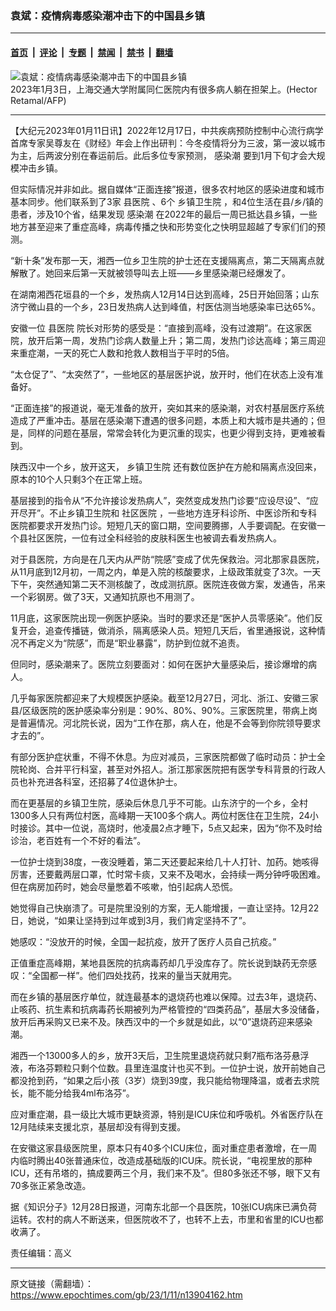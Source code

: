### 袁斌：疫情病毒感染潮冲击下的中国县乡镇

---

#### [首页](../../../..?n13904162) &nbsp;|&nbsp; [评论](../../../../../epoch-comment?n13904162) &nbsp;|&nbsp; [专题](../../../../../epoch-special?n13904162) &nbsp;|&nbsp; [禁闻](../../../../../epoch-news?n13904162) &nbsp;|&nbsp; [禁书](../../../../../books?n13904162) &nbsp;|&nbsp; [翻墙](https://github.com/gfw-breaker/nogfw/blob/master/README.md?n13904162)


<div><img alt="袁斌：疫情病毒感染潮冲击下的中国县乡镇" class="attachment-djy_600_400 size-djy_600_400 wp-post-image" src="https://i.epochtimes.com/assets/uploads/2023/01/id13901936-000_336E9FD-600x400.jpg"/>
<div class="caption">
 2023年1月3日，上海交通大学附属同仁医院内有很多病人躺在担架上。(Hector Retamal/AFP)
</div></div><hr/><div class="post_content" id="artbody" itemprop="articleBody">
 <!-- article content begin -->
 <p>
  【大纪元2023年01月11日讯】2022年12月17日，中共疾病预防控制中心流行病学首席专家吴尊友在《财经》年会上作出研判：今冬疫情将分为三波，第一波以城市为主，后两波分别在春运前后。此后多位专家预测，
  <ok href="https://www.epochtimes.com/gb/tag/%E6%84%9F%E6%9F%93%E6%BD%AE.html">
   感染潮
  </ok>
  要到1月下旬才会大规模冲击乡镇。
 </p>
 <p>
  但实际情况并非如此。据自媒体“正面连接”报道，很多农村地区的感染进度和城市基本同步。他们联系到了3家
  <ok href="https://www.epochtimes.com/gb/tag/%E5%8E%BF%E5%8C%BB%E9%99%A2.html">
   县医院
  </ok>
  、6个
  <ok href="https://www.epochtimes.com/gb/tag/%E4%B9%A1%E9%95%87%E5%8D%AB%E7%94%9F%E9%99%A2.html">
   乡镇卫生院
  </ok>
  ，和4位生活在县/乡/镇的患者，涉及10个省，结果发现
  <ok href="https://www.epochtimes.com/gb/tag/%E6%84%9F%E6%9F%93%E6%BD%AE.html">
   感染潮
  </ok>
  在2022年的最后一周已抵达县乡镇，一些地方甚至迎来了重症高峰，病毒传播之快和形势变化之快明显超越了专家们们的预测。
 </p>
 <p>
  “新十条”发布那一天，湘西一位乡卫生院的护士还在支援隔离点，第二天隔离点就解散了。她回来后第一天就被领导叫去上班——乡里感染潮已经爆发了。
 </p>
 <p>
  在湖南湘西花垣县的一个乡，发热病人12月14日达到高峰，25日开始回落；山东济宁微山县的一个乡，23日发热病人达到峰值，村医估测当地感染率已达65%。
 </p>
 <p>
  安徽一位
  <ok href="https://www.epochtimes.com/gb/tag/%E5%8E%BF%E5%8C%BB%E9%99%A2.html">
   县医院
  </ok>
  院长对形势的感受是：“直接到高峰，没有过渡期”。在这家医院，放开后第一周，发热门诊病人数量上升；第二周，发热门诊达高峰；第三周迎来重症潮，一天的死亡人数和抢救人数相当于平时的5倍。
 </p>
 <p>
  “太仓促了”、“太突然了”，一些地区的基层医护说，放开时，他们在状态上没有准备好。
 </p>
 <p>
  “正面连接”的报道说，毫无准备的放开，突如其来的感染潮，对农村基层医疗系统造成了严重冲击。基层在感染潮下遭遇的很多问题，本质上和大城市是共通的；但是，同样的问题在基层，常常会转化为更沉重的现实，也更少得到支持，更难被看到。
 </p>
 <p>
  陕西汉中一个乡，放开这天，
  <ok href="https://www.epochtimes.com/gb/tag/%E4%B9%A1%E9%95%87%E5%8D%AB%E7%94%9F%E9%99%A2.html">
   乡镇卫生院
  </ok>
  还有数位医护在方舱和隔离点没回来，原本的10个人只剩3个在正常上班。
 </p>
 <p>
  基层接到的指令从“不允许接诊发热病人”，突然变成发热门诊要“应设尽设”、“应开尽开”。不止乡镇卫生院和
  <ok href="https://www.epochtimes.com/gb/tag/%E7%A4%BE%E5%8C%BA%E5%8C%BB%E9%99%A2.html">
   社区医院
  </ok>
  ，一些地方连牙科诊所、中医诊所和专科医院都要求开发热门诊。短短几天的窗口期，空间要腾挪，人手要调配。在安徽一个县社区医院，一位有过全科经验的皮肤科医生也被调去看发热病人。
 </p>
 <p>
  对于县医院，方向是在几天内从严防“院感”变成了优先保救治。河北那家县医院，从11月底到12月初，一周之内，单是入院的核酸要求，上级政策就变了3次。一天下午，突然通知第二天不测核酸了，改成测抗原。医院连夜做方案，发通告，吊来一个彩钢房。做了3天，又通知抗原也不用测了。
 </p>
 <p>
  11月底，这家医院出现一例医护感染。当时的要求还是“医护人员零感染”。他们反复开会，追查传播链，做消杀，隔离感染人员。短短几天后，省里通报说，这种情况不再定义为“院感”，而是“职业暴露”，防护到位就不追责。
 </p>
 <p>
  但同时，感染潮来了。医院立刻要面对：如何在医护大量感染后，接诊爆增的病人。
 </p>
 <p>
  几乎每家医院都迎来了大规模医护感染。截至12月27日，河北、浙江、安徽三家县/区级医院的医护感染率分别是：90%、80%、90%。三家医院里，带病上岗是普遍情况。河北院长说，因为“工作在那，病人在，他是不会等到你院领导要求才去的”。
 </p>
 <p>
  有部分医护症状重，不得不休息。为应对减员，三家医院都做了临时动员：护士全院轮岗、合并平行科室，甚至对外招人。浙江那家医院把有医学专科背景的行政人员也补充进各科室，还招募了4位退休护士。
 </p>
 <p>
  而在更基层的乡镇卫生院，感染后休息几乎不可能。山东济宁的一个乡，全村1300多人只有两位村医，高峰期一天100多个病人。两位村医住在卫生院，24小时接诊。其中一位说，高烧时，他凌晨2点才睡下，5点又起来，因为“你不及时给诊治，老百姓有一个不好的看法”。
 </p>
 <p>
  一位护士烧到38度，一夜没睡着，第二天还要起来给几十人打针、加药。她咳得厉害，还要戴两层口罩，忙时常卡痰，又来不及喝水，会持续一两分钟呼吸困难。但在病房加药时，她会尽量憋着不咳嗽，怕引起病人恐慌。
 </p>
 <p>
  她觉得自己快崩溃了。可是院里没别的方案，无人能增援，一直让坚持。12月22日，她说，“如果让坚持到过年或到3月，我们肯定坚持不了”。
 </p>
 <p>
  她感叹：“没放开的时候，全国一起抗疫，放开了医疗人员自己抗疫。”
 </p>
 <p>
  正值重症高峰期，某地县医院的抗病毒药却几乎没库存了。院长说到缺药无奈感叹：“全国都一样”。他们四处找药，找来的量当天就用完。
 </p>
 <p>
  而在乡镇的基层医疗单位，就连最基本的退烧药也难以保障。过去3年，退烧药、止咳药、抗生素和抗病毒药长期被列为严格管控的“四类药品”，基层大多没储备，放开后再采购又已来不及。陕西汉中的一个乡就是如此，以“0”退烧药迎来感染潮。
 </p>
 <p>
  湘西一个13000多人的乡，放开3天后，卫生院里退烧药就只剩7瓶布洛芬悬浮液，布洛芬颗粒只剩个位数。县里连温度计也买不到。一位护士说，放开前她自己都没抢到药，“如果之后小孩（3岁）烧到39度，我只能给物理降温，或者去求院长，能不能分给我4ml布洛芬”。
 </p>
 <p>
  应对重症潮，县一级比大城市更缺资源，特别是ICU床位和呼吸机。外省医疗队在12月陆续来支援北京，基层却没有得到支援。
 </p>
 <p>
  在安徽这家县级医院里，原本只有40多个ICU床位，面对重症患者激增，在一周内临时腾出40张普通床位，改造成基础版的ICU床。院长说，“电视里放的那种ICU，还有吊塔的，搞成要两三个月，我们来不及”。但80多张还不够，眼下又有70多张正紧急改造。
 </p>
 <p>
  据《知识分子》12月28日报道，河南东北部一个县医院，10张ICU病床已满负荷运转。农村的病人不断送来，但医院收不了，也转不上去，市里和省里的ICU也都收满了。
 </p>
 <p>
  责任编辑：高义
 </p>
 <!-- article content end -->
 <div id="below_article_ad">
 </div>
</div>


---

原文链接（需翻墙）：https://www.epochtimes.com/gb/23/1/11/n13904162.htm
